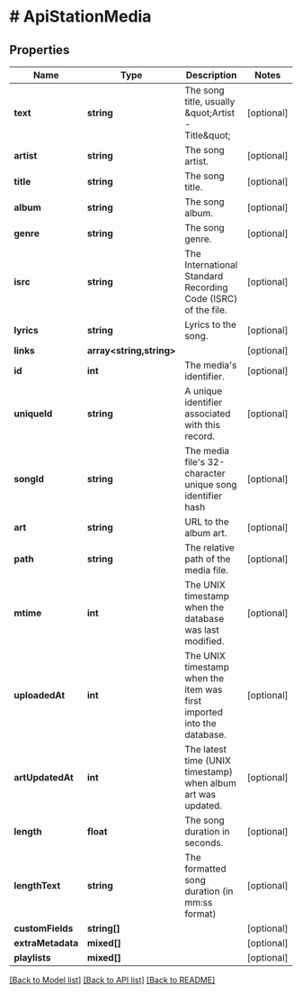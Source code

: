 # # ApiStationMedia

## Properties

Name | Type | Description | Notes
------------ | ------------- | ------------- | -------------
**text** | **string** | The song title, usually \&quot;Artist - Title\&quot; | [optional]
**artist** | **string** | The song artist. | [optional]
**title** | **string** | The song title. | [optional]
**album** | **string** | The song album. | [optional]
**genre** | **string** | The song genre. | [optional]
**isrc** | **string** | The International Standard Recording Code (ISRC) of the file. | [optional]
**lyrics** | **string** | Lyrics to the song. | [optional]
**links** | **array<string,string>** |  | [optional]
**id** | **int** | The media&#39;s identifier. | [optional]
**uniqueId** | **string** | A unique identifier associated with this record. | [optional]
**songId** | **string** | The media file&#39;s 32-character unique song identifier hash | [optional]
**art** | **string** | URL to the album art. | [optional]
**path** | **string** | The relative path of the media file. | [optional]
**mtime** | **int** | The UNIX timestamp when the database was last modified. | [optional]
**uploadedAt** | **int** | The UNIX timestamp when the item was first imported into the database. | [optional]
**artUpdatedAt** | **int** | The latest time (UNIX timestamp) when album art was updated. | [optional]
**length** | **float** | The song duration in seconds. | [optional]
**lengthText** | **string** | The formatted song duration (in mm:ss format) | [optional]
**customFields** | **string[]** |  | [optional]
**extraMetadata** | **mixed[]** |  | [optional]
**playlists** | **mixed[]** |  | [optional]

[[Back to Model list]](../../README.md#models) [[Back to API list]](../../README.md#endpoints) [[Back to README]](../../README.md)
